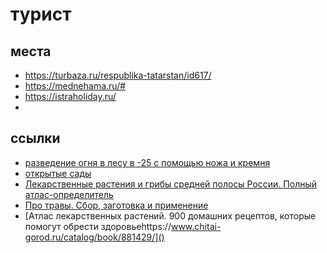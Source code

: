 # турист

## места

 * https://turbaza.ru/respublika-tatarstan/id617/
 * https://mednehama.ru/#
 * https://istraholiday.ru/
 * 

## ссылки

 * [разведение огня в лесу в -25 с помощью ножа и кремня](https://youtu.be/MAUqMXdnrcA?t=2293)
 * [открытые сады](https://opengardens.ru/gardens/shveycariya-v-podmoskove-sad-semi-kuznecovyh)
 * [Лекарственные растения и грибы средней полосы России. Полный атлас-определитель](https://www.chitai-gorod.ru/catalog/book/564245/)
 * [Про травы. Сбор, заготовка и применение](https://www.chitai-gorod.ru/catalog/book/1188948/)
 * [Атлас лекарственных растений. 900 домашних рецептов, которые помогут обрести здоровьеhttps://www.chitai-gorod.ru/catalog/book/881429/]()
